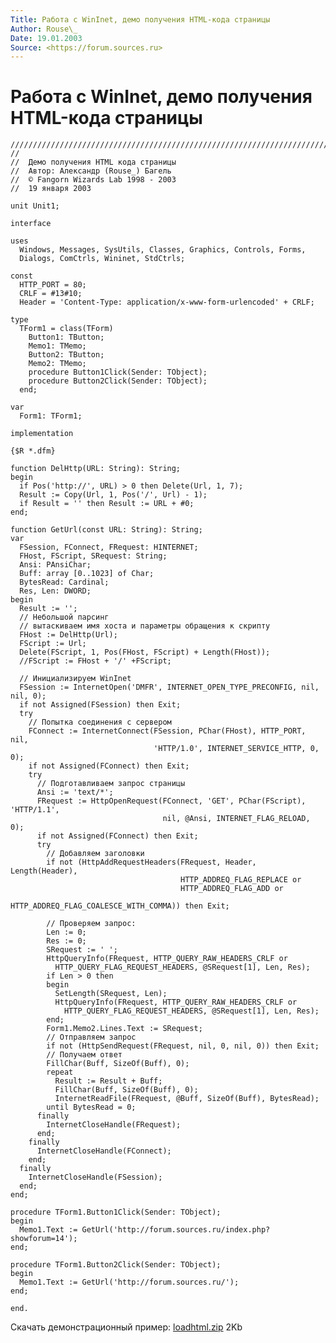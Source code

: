 ```yaml
---
Title: Работа с WinInet, демо получения HTML-кода страницы
Author: Rouse\_
Date: 19.01.2003
Source: <https://forum.sources.ru>
---
```



Работа с WinInet, демо получения HTML-кода страницы
===================================================

    ////////////////////////////////////////////////////////////////////////////////
    //
    //  Демо получения HTML кода страницы
    //  Автор: Александр (Rouse_) Багель
    //  © Fangorn Wizards Lab 1998 - 2003
    //  19 января 2003 
     
    unit Unit1;
     
    interface
     
    uses
      Windows, Messages, SysUtils, Classes, Graphics, Controls, Forms,
      Dialogs, ComCtrls, Wininet, StdCtrls;
     
    const
      HTTP_PORT = 80;
      CRLF = #13#10;
      Header = 'Content-Type: application/x-www-form-urlencoded' + CRLF;
     
    type
      TForm1 = class(TForm)
        Button1: TButton;
        Memo1: TMemo;
        Button2: TButton;
        Memo2: TMemo;
        procedure Button1Click(Sender: TObject);
        procedure Button2Click(Sender: TObject);
      end;
     
    var
      Form1: TForm1;
     
    implementation
     
    {$R *.dfm}
     
    function DelHttp(URL: String): String;
    begin
      if Pos('http://', URL) > 0 then Delete(Url, 1, 7);
      Result := Copy(Url, 1, Pos('/', Url) - 1);
      if Result = '' then Result := URL + #0;
    end;
     
    function GetUrl(const URL: String): String;
    var
      FSession, FConnect, FRequest: HINTERNET;
      FHost, FScript, SRequest: String;
      Ansi: PAnsiChar;
      Buff: array [0..1023] of Char;
      BytesRead: Cardinal;
      Res, Len: DWORD;
    begin
      Result := '';
      // Небольшой парсинг
      // вытаскиваем имя хоста и параметры обращения к скрипту
      FHost := DelHttp(Url);
      FScript := Url;
      Delete(FScript, 1, Pos(FHost, FScript) + Length(FHost));
      //FScript := FHost + '/' +FScript;
     
      // Инициализируем WinInet
      FSession := InternetOpen('DMFR', INTERNET_OPEN_TYPE_PRECONFIG, nil, nil, 0);
      if not Assigned(FSession) then Exit;
      try
        // Попытка соединения с сервером
        FConnect := InternetConnect(FSession, PChar(FHost), HTTP_PORT, nil,
                                    'HTTP/1.0', INTERNET_SERVICE_HTTP, 0, 0);
        if not Assigned(FConnect) then Exit;
        try
          // Подготавливаем запрос страницы
          Ansi := 'text/*';
          FRequest := HttpOpenRequest(FConnect, 'GET', PChar(FScript), 'HTTP/1.1',
                                      nil, @Ansi, INTERNET_FLAG_RELOAD, 0);
          if not Assigned(FConnect) then Exit;
          try
            // Добавляем заголовки
            if not (HttpAddRequestHeaders(FRequest, Header, Length(Header),
                                          HTTP_ADDREQ_FLAG_REPLACE or
                                          HTTP_ADDREQ_FLAG_ADD or
                                          HTTP_ADDREQ_FLAG_COALESCE_WITH_COMMA)) then Exit;
     
            // Проверяем запрос:
            Len := 0;
            Res := 0;
            SRequest := ' ';
            HttpQueryInfo(FRequest, HTTP_QUERY_RAW_HEADERS_CRLF or
              HTTP_QUERY_FLAG_REQUEST_HEADERS, @SRequest[1], Len, Res);
            if Len > 0 then
            begin
              SetLength(SRequest, Len);
              HttpQueryInfo(FRequest, HTTP_QUERY_RAW_HEADERS_CRLF or
                HTTP_QUERY_FLAG_REQUEST_HEADERS, @SRequest[1], Len, Res);
            end;
            Form1.Memo2.Lines.Text := SRequest;
            // Отправляем запрос
            if not (HttpSendRequest(FRequest, nil, 0, nil, 0)) then Exit;
            // Получаем ответ 
            FillChar(Buff, SizeOf(Buff), 0);
            repeat
              Result := Result + Buff;
              FillChar(Buff, SizeOf(Buff), 0);
              InternetReadFile(FRequest, @Buff, SizeOf(Buff), BytesRead);
            until BytesRead = 0; 
          finally
            InternetCloseHandle(FRequest);
          end;
        finally
          InternetCloseHandle(FConnect);
        end;
      finally
        InternetCloseHandle(FSession);
      end;
    end;
     
    procedure TForm1.Button1Click(Sender: TObject);
    begin
      Memo1.Text := GetUrl('http://forum.sources.ru/index.php?showforum=14');
    end;
     
    procedure TForm1.Button2Click(Sender: TObject);
    begin
      Memo1.Text := GetUrl('http://forum.sources.ru/');
    end;
     
    end.



Скачать демонстрационный пример: [loadhtml.zip](loadhtml.zip) 2Kb
